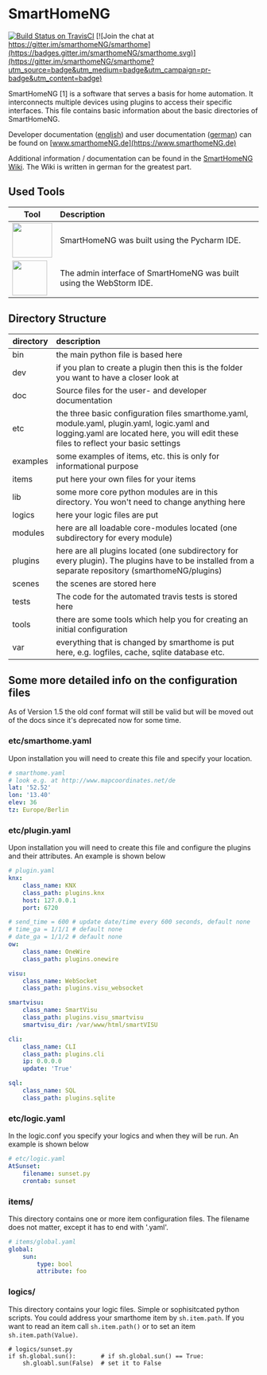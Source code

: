 

# SmartHomeNG
[![Build Status on TravisCI](https://travis-ci.org/smarthomeNG/smarthome.svg?branch=develop)](https://travis-ci.org/smarthomeNG/smarthome)
[![Join the chat at https://gitter.im/smarthomeNG/smarthome](https://badges.gitter.im/smarthomeNG/smarthome.svg)](https://gitter.im/smarthomeNG/smarthome?utm_source=badge&utm_medium=badge&utm_campaign=pr-badge&utm_content=badge)

SmartHomeNG [1] is a software that serves a basis for home automation. It interconnects multiple devices using plugins to access their specific interfaces.
This file contains basic information about the basic directories of SmartHomeNG.

Developer documentation ([english](https://www.smarthomeNG.de/dev)) and user documentation ([german](https://www.smarthomeNG.de/user)) can be found on [www.smarthomeNG.de](https://www.smarthomeNG.de)

Additional information / documentation can be found in the [SmartHomeNG Wiki](https://github.com/smarthomeNG/smarthome/wiki). The Wiki is written in german for the greatest part.

## Used Tools

| Tool | Description |
| ---     | :--- |
| <a href="https://www.jetbrains.com/?from=SmartHomeNG"><img src="https://smarthomeng.de/images/pycharm-logo.png" width="80" height="70"></a> | SmartHomeNG was built using the Pycharm IDE. |
| <a href="https://www.jetbrains.com/?from=SmartHomeNG"><img src="https://smarthomeng.de/images/webstorm-logo.png" width="70" height="70"></a> | The admin interface of SmartHomeNG was built using the WebStorm IDE. |


## Directory Structure

| directory | description|
| ---     | :--- |
|bin 	    | the main python file is based here |
|dev 	    | if you plan to create a plugin then this is the folder you want to have a closer look at |
|doc 	    | Source files for the user- and developer documentation |
|etc 	    | the three basic configuration files smarthome.yaml, module.yaml, plugin.yaml, logic.yaml and logging.yaml are located here, you will edit these files to reflect your basic settings|
|examples |	some examples of items, etc. this is only for informational purpose |
|items 	  | put here your own files for your items |
|lib 	    | some more core python modules are in this directory. You won't need to change anything here
|logics   |	here your logic files are put
|modules  | here are all loadable core-modules located (one subdirectory for every module)
|plugins  | here are all plugins located (one subdirectory for every plugin). The plugins have to be installed from a separate repository (smarthomeNG/plugins)
|scenes   | the scenes are stored here
| tests   | The code for the automated travis tests is stored here
|tools    | there are some tools which help you for creating an initial configuration
|var 	    | everything that is changed by smarthome is put here, e.g. logfiles, cache, sqlite database etc.

## Some more detailed info on the configuration files

As of Version 1.5 the old conf format will still be valid but will be moved out of the docs since it's deprecated now for some time.

### etc/smarthome.yaml
Upon installation you will need to create this file and specify your location.

```yaml
# smarthome.yaml
# look e.g. at http://www.mapcoordinates.net/de
lat: '52.52'
lon: '13.40'
elev: 36
tz: Europe/Berlin
```

### etc/plugin.yaml
Upon installation you will need to create this file and configure the plugins and their attributes.
An example is shown below

```yaml
# plugin.yaml
knx:
    class_name: KNX
    class_path: plugins.knx
    host: 127.0.0.1
    port: 6720

# send_time = 600 # update date/time every 600 seconds, default none
# time_ga = 1/1/1 # default none
# date_ga = 1/1/2 # default none
ow:
    class_name: OneWire
    class_path: plugins.onewire

visu:
    class_name: WebSocket
    class_path: plugins.visu_websocket

smartvisu:
    class_name: SmartVisu
    class_path: plugins.visu_smartvisu
    smartvisu_dir: /var/www/html/smartVISU

cli:
    class_name: CLI
    class_path: plugins.cli
    ip: 0.0.0.0
    update: 'True'

sql:
    class_name: SQL
    class_path: plugins.sqlite
```

### etc/logic.yaml
In the logic.conf you specify your logics and when they will be run. An example is shown below

```yaml
# etc/logic.yaml
AtSunset:
    filename: sunset.py
    crontab: sunset
```

### items/
This directory contains one or more item configuration files.
The filename does not matter, except it has to end with '.yaml'.


```yaml
# items/global.yaml
global:
    sun:
        type: bool
        attribute: foo
```

### logics/
This directory contains your logic files. Simple or sophisitcated python scripts. You could address your smarthome item by `sh.item.path`.
If you want to read an item call `sh.item.path()` or to set an item `sh.item.path(Value)`.

```
# logics/sunset.py
if sh.global.sun():       # if sh.global.sun() == True:
    sh.gloabl.sun(False)  # set it to False
```
